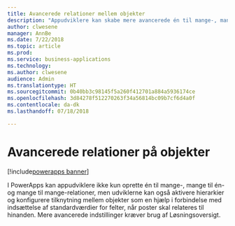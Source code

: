 ```yaml
---
title: Avancerede relationer mellem objekter
description: "Appudviklere kan skabe mere avancerede én til mange-, mange til én- og mange til mange-relationer i PowerApps."
author: clwesene
manager: AnnBe
ms.date: 7/22/2018
ms.topic: article
ms.prod: 
ms.service: business-applications
ms.technology: 
ms.author: clwesene
audience: Admin
ms.translationtype: HT
ms.sourcegitcommit: 0b40bb3c98145f5a260f412701a884a5936174ce
ms.openlocfilehash: 3d84278f512270263f34a56814bc09b7cf6d4a0f
ms.contentlocale: da-dk
ms.lasthandoff: 07/18/2018

---
```

# <a name="advanced-relationships-on-entities"></a>Avancerede relationer på objekter

[!include[powerapps banner](../includes/powerapps.md)]




I PowerApps kan appudviklere ikke kun oprette én til mange-, mange til én- og mange til mange-relationer, men udviklerne kan også aktivere hierarkier og konfigurere tilknytning mellem objekter som en hjælp i forbindelse med indsættelse af standardværdier for felter, når poster skal relateres til hinanden. Mere avancerede indstillinger kræver brug af Løsningsoversigt.

